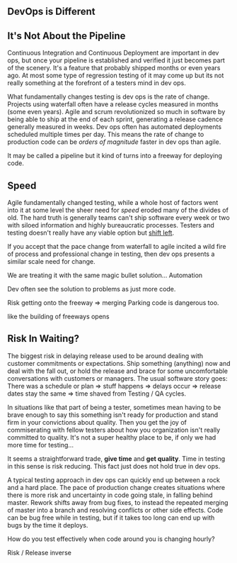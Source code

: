 ## DevOps is Different

## It's Not About the Pipeline

Continuous Integration and Continuous Deployment are important in dev ops, but once your pipeline is established and verified it just becomes part of the scenery. It's a feature that probably shipped months or even years ago. At most some type of regression testing of it may come up but its not really something at the forefront of a testers mind in dev ops.

What fundamentally changes testing is dev ops is the rate of change. Projects using waterfall often have a release cycles measured in months (some even years). Agile and scrum revolutionized so much in software by being able to ship at the end of each sprint, generating a release cadence generally measured in weeks. Dev ops often has automated deployments scheduled multiple times per day. This means the rate of change to production code can be *orders of magnitude* faster in dev ops than agile. 

It may be called a pipeline but it kind of turns into a freeway for deploying code. 

## Speed

Agile fundamentally changed testing, while a whole host of factors went into it at some level the sheer need for *speed* eroded many of the divides of old. The hard truth is generally teams can't ship software every week or two with siloed information and highly bureaucratic processes. Testers and testing doesn't really have any viable option but [shift left]().

If you accept that the pace change from waterfall to agile incited a wild fire of process and professional change in testing, then dev ops presents a similar scale need for change. 

We are treating it with the same magic bullet solution... Automation

Dev often see the solution to problems as just more code. 

Risk getting onto the freeway => merging
Parking code is dangerous too.

like the building of freeways opens 


## Risk In Waiting?

The biggest risk in delaying release used to be around dealing with customer commitments or expectations. Ship something (anything) now and deal with the fall out, or hold the release and brace for some uncomfortable conversations with customers or managers. The usual software story goes: There was a schedule or plan => stuff happens => delays occur => release dates stay the same => time shaved from Testing / QA cycles. 

In situations like that part of being a tester, sometimes mean having to be brave enough to say this something isn't ready for production and stand firm in your convictions about quality. Then you get the joy of commiserating with fellow testers about how you organization isn't really committed to quality. It's not a super healthy place to be, if only we had more time for testing...

It seems a straightforward trade, **give time**  and **get quality**. Time in testing in this sense is risk reducing. This fact just does not hold true in dev ops.

A typical testing approach in dev ops can quickly end up between a rock and a hard place. The pace of production change creates situations where there is more risk and uncertainty in code going stale, in falling behind master. Rework shifts away from bug fixes, to instead the repeated merging of master into a branch and resolving conflicts or other side effects. Code can be bug free while in testing, but if it takes too long can end up with bugs by the time it deploys. 

How do you test effectively when code around you is changing hourly?


Risk / Release inverse


